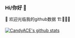 ### Hi/你好 👋

🔭  欢迎光临我的github数据  🏗🚧👷‍♂️

<!--
**CandyACE/CandyACE** is a ✨ _special_ ✨ repository because its `README.md` (this file) appears on your GitHub profile.

Here are some ideas to get you started:

- 🔭 I’m currently working on ...
- 🌱 I’m currently learning ...
- 👯 I’m looking to collaborate on ...
- 🤔 I’m looking for help with ...
- 💬 Ask me about ...
- 📫 How to reach me: ...
- 😄 Pronouns: ...
- ⚡ Fun fact: ...
-->


[![CandyACE's github stats](https://github-readme-stats.vercel.app/api?username=CandyACE)](https://github.com/CandyACE/ 'CandyACE')